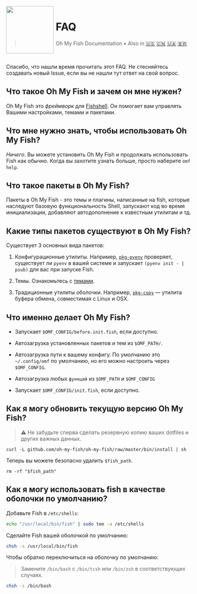 <img src="https://cdn.rawgit.com/oh-my-fish/oh-my-fish/e4f1c2e0219a17e2c748b824004c8d0b38055c16/docs/logo.svg" align="left" width="128px" height="128px"/>
<img align="left" width="0" height="128px"/>

# FAQ

> Oh My Fish Documentation&nbsp;&bull;&nbsp;Also in
> <a href="../en-US/FAQ.md">🇺🇸</a>
> <a href="../zh-CN/FAQ.md">🇨🇳</a>
> <a href="../uk-UA/FAQ.md">🇺🇦</a>
> <a href="../pt-BR/FAQ.md">🇧🇷</a>

<br>

Спасибо, что нашли время прочитать этот FAQ. Не стесняйтесь создавать новый Issue, если вы не нашли тут ответ на свой вопрос.


## Что такое Oh My Fish и зачем он мне нужен?

Oh My Fish это _фреймворк_ для [Fishshell](http://fish.sh/). Он помогает вам управлять Вашими настройками, темами и пакетами.


## Что мне нужно знать, чтобы использовать Oh My Fish?

_Ничего_. Вы можете установить Oh My Fish и продолжать использовать Fish как обычно. Когда вы захотите узнать больше, просто наберите `omf help`.


## Что такое пакеты в Oh My Fish?

Пакеты в Oh My Fish - это темы и плагины, написанные на fish, которые наследуют базовую функциональность Shell, запускают код во время инициализации, добавляют автодополнение к известным утилитам и тд.


## Какие типы пакетов существуют в Oh My Fish?

Существует 3 основных вида пакетов:

1. Конфигурационные утилиты. Например, [`pkg-pyenv`](https://github.com/oh-my-fish/pkg-pyenv) проверяет, существует ли `pyenv` в вашей системе и запускает `(pyenv init - | psub)` для вас при запуске Fish.

2. Темы. Ознакомьтесь с [темами](https://github.com/oh-my-fish).

3. Традиционные утилиты оболочки. Например, [`pkg-copy`](https://github.com/oh-my-fish/pkg-copy) — утилита буфера обмена, совместимая с Linux и OSX.


## Что именно делает Oh My Fish?

+ Запускает `$OMF_CONFIG/before.init.fish`, если доступно.

+ Автозагрузка установленных пакетов и тем из `$OMF_PATH/`.

+ Автозагрузка пути к вашему конфигу. По умолчанию это `~/.config/omf` по умолчанию, но его можно настроить через `$OMF_CONFIG`.

+ Автозагрузка любых `функций` из `$OMF_PATH` и `$OMF_CONFIG`

+ Запускает `$OMF_CONFIG/init.fish`, если доступно.


## Как я могу обновить текущую версию Oh My Fish?

> :warning: Не забудьте сперва сделать резервную копию ваших dotfiles и других важных данных.

```
curl -L github.com/oh-my-fish/oh-my-fish/raw/master/bin/install | sh
```

Теперь вы можете безопасно удалить `$fish_path`.

```fish
rm -rf "$fish_path"
```


## Как я могу использовать fish в качестве оболочки по умолчанию?

Добавьте Fish в `/etc/shells`:

```sh
echo "/usr/local/bin/fish" | sudo tee -a /etc/shells
```

Сделайте Fish вашей оболочкой по умолчанию:

```sh
chsh -s /usr/local/bin/fish
```

Чтобы обратно переключиться на оболочку по умолчанию:
> Замените `/bin/bash` с `/bin/tcsh` или `/bin/zsh` в соответствующих случаях.

```sh
chsh -s /bin/bash
```
